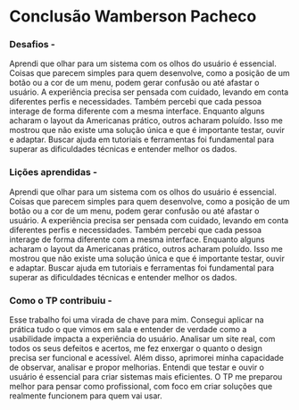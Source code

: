 # Conclusão Wamberson Pacheco

### Desafios - 
Aprendi que olhar para um sistema com os olhos do usuário é essencial. Coisas que parecem simples para quem desenvolve, como a posição de um botão ou a cor de um menu, podem gerar confusão ou até afastar o usuário. A experiência precisa ser pensada com cuidado, levando em conta diferentes perfis e necessidades.
Também percebi que cada pessoa interage de forma diferente com a mesma interface. Enquanto alguns acharam o layout da Americanas prático, outros acharam poluído. Isso me mostrou que não existe uma solução única e que é importante testar, ouvir e adaptar. Buscar ajuda em tutoriais e ferramentas foi fundamental para superar as dificuldades técnicas e entender melhor os dados.

### Lições aprendidas - 
Aprendi que olhar para um sistema com os olhos do usuário é essencial. Coisas que parecem simples para quem desenvolve, como a posição de um botão ou a cor de um menu, podem gerar confusão ou até afastar o usuário. A experiência precisa ser pensada com cuidado, levando em conta diferentes perfis e necessidades.
Também percebi que cada pessoa interage de forma diferente com a mesma interface. Enquanto alguns acharam o layout da Americanas prático, outros acharam poluído. Isso me mostrou que não existe uma solução única e que é importante testar, ouvir e adaptar. Buscar ajuda em tutoriais e ferramentas foi fundamental para superar as dificuldades técnicas e entender melhor os dados.

### Como o TP contribuiu - 
Esse trabalho foi uma virada de chave para mim. Consegui aplicar na prática tudo o que vimos em sala e entender de verdade como a usabilidade impacta a experiência do usuário. Analisar um site real, com todos os seus defeitos e acertos, me fez enxergar o quanto o design precisa ser funcional e acessível.
Além disso, aprimorei minha capacidade de observar, analisar e propor melhorias. Entendi que testar e ouvir o usuário é essencial para criar sistemas mais eficientes. O TP me preparou melhor para pensar como profissional, com foco em criar soluções que realmente funcionem para quem vai usar.

